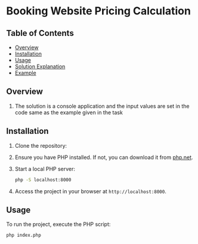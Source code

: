 # Booking Website Pricing Calculation


## Table of Contents

- [Overview](#overview)
- [Installation](#installation)
- [Usage](#usage)
- [Solution Explanation](#solution-explanation)
- [Example](#example)

## Overview

1. The solution is a console application and the input values are set in the code same as the example given in the task

## Installation

1. Clone the repository:
    

2. Ensure you have PHP installed. If not, you can download it from [php.net](https://www.php.net/downloads).

3. Start a local PHP server:
    ```bash
    php -S localhost:8000
    ```

4. Access the project in your browser at `http://localhost:8000`.

## Usage

To run the project, execute the PHP script:
```bash
php index.php
